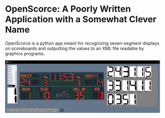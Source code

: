 # OpenScorce: A Poorly Written Application with a Somewhat Clever Name

OpenScorce is a python app meant for recognizing seven-segment displays on scoreboards and outputting the values to an XML file readable by graphics programs. 

![Example image](https://raw.githubusercontent.com/fruitypigy/OpenScorceOCR/main/Example.png)
